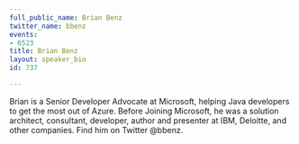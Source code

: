 ```yaml
---
full_public_name: Brian Benz
twitter_name: bbenz
events:
- 6523
title: Brian Benz
layout: speaker_bio
id: 737

---
```

Brian is a Senior Developer Advocate at Microsoft, helping Java developers to get the most out of Azure. Before Joining Microsoft, he was a solution architect, consultant, developer, author and presenter at IBM, Deloitte, and other companies. Find him on Twitter @bbenz.